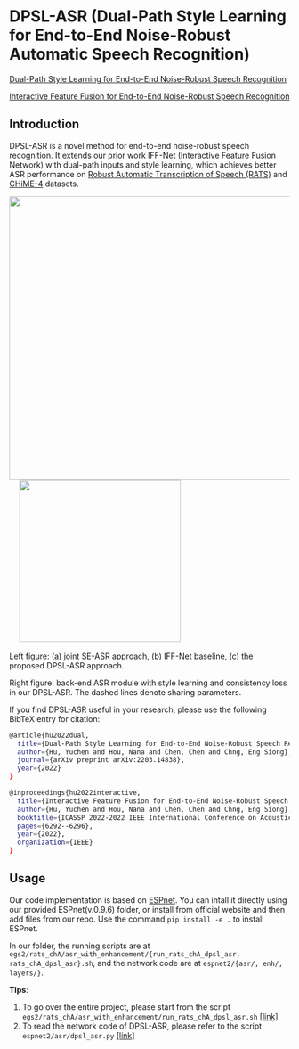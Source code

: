 # DPSL-ASR (Dual-Path Style Learning for End-to-End Noise-Robust Automatic Speech Recognition)

[Dual-Path Style Learning for End-to-End Noise-Robust Speech Recognition](https://arxiv.org/abs/2203.14838)

[Interactive Feature Fusion for End-to-End Noise-Robust Speech Recognition](https://arxiv.org/abs/2110.05267)

## Introduction

DPSL-ASR is a novel method for end-to-end noise-robust speech recognition. It extends our prior work IFF-Net (Interactive Feature Fusion Network) with dual-path inputs and style learning, which achieves better ASR performance on [Robust Automatic Transcription of Speech (RATS)](https://github.com/YUCHEN005/RATS-Channel-A-Speech-Data) and [CHiME-4](https://spandh.dcs.shef.ac.uk/chime_challenge/CHiME4/data.html) datasets.

<img width=510 src="https://user-images.githubusercontent.com/90536618/196597886-bd3af18c-0cd7-4852-8066-5b5872531b0c.png"> &emsp; <img width=290 src="https://user-images.githubusercontent.com/90536618/196597890-55bdcd9a-e958-476a-b1d3-248b1ba563ea.png">


Left figure: (a) joint SE-ASR approach, (b) IFF-Net baseline, (c) the proposed DPSL-ASR approach.

Right figure: back-end ASR module with style learning and consistency loss in our DPSL-ASR. The dashed lines denote sharing parameters.

If you find DPSL-ASR useful in your research, please use the following BibTeX entry for citation:

```bash
@article{hu2022dual,
  title={Dual-Path Style Learning for End-to-End Noise-Robust Speech Recognition}, 
  author={Hu, Yuchen and Hou, Nana and Chen, Chen and Chng, Eng Siong},
  journal={arXiv preprint arXiv:2203.14838},
  year={2022}
}

@inproceedings{hu2022interactive,
  title={Interactive Feature Fusion for End-to-End Noise-Robust Speech Recognition},
  author={Hu, Yuchen and Hou, Nana and Chen, Chen and Chng, Eng Siong},
  booktitle={ICASSP 2022-2022 IEEE International Conference on Acoustics, Speech and Signal Processing (ICASSP)},
  pages={6292--6296},
  year={2022},
  organization={IEEE}
}
```

## Usage

Our code implementation is based on [ESPnet](https://github.com/espnet/espnet). You can intall it directly using our provided ESPnet(v.0.9.6) folder, or install from official website and then add files from our repo. Use the command `pip install -e .` to install ESPnet.

In our folder, the running scripts are at `egs2/rats_chA/asr_with_enhancement/{run_rats_chA_dpsl_asr, rats_chA_dpsl_asr}.sh`, and the network code are at `espnet2/{asr/, enh/, layers/}`. 

**Tips**: 

1. To go over the entire project, please start from the script `egs2/rats_chA/asr_with_enhancement/run_rats_chA_dpsl_asr.sh` [[link]](https://github.com/YUCHEN005/DPSL-ASR/blob/master/egs2/rats_chA/asr_with_enhancement/run_rats_chA_dpsl_asr.sh)
2. To read the network code of DPSL-ASR, please refer to the script `espnet2/asr/dpsl_asr.py` [[link]](https://github.com/YUCHEN005/DPSL-ASR/blob/master/espnet2/asr/dpsl_asr.py)


